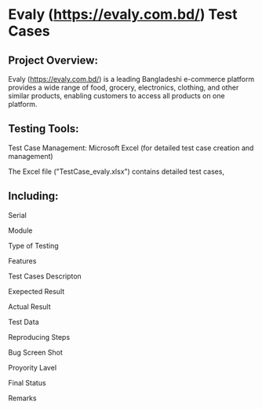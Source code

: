 # **Evaly (https://evaly.com.bd/) Test Cases**
## **Project Overview:**

Evaly (https://evaly.com.bd/) is a leading Bangladeshi e-commerce platform  provides a wide range of food, grocery, electronics, clothing, and other similar products, enabling customers to access all products on one platform.

## **Testing Tools:**

Test Case Management: Microsoft Excel (for detailed test case creation and management)

The Excel file ("TestCase_evaly.xlsx") contains detailed test cases, 

## **Including:**

Serial

Module	

Type of Testing	

Features	

Test Cases Descripton
	
Exepected  Result	

Actual Result	

Test Data	

Reproducing Steps
	
Bug Screen Shot 
	
Proyority Lavel
	
Final Status
	
Remarks	
